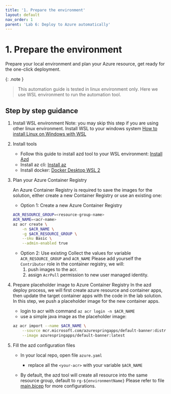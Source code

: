 ```yaml
---
title: '1. Prepare the environment'
layout: default
nav_order: 1
parent: 'Lab 6: Deploy to Azure automatically'
---
```


# 1. Prepare the environment

Prepare your local environment and plan your Azure resource, get ready for the one-click deployment.

{: .note }
> This automation guide is tested in linux environment only. Here we use WSL environment to run the automation tool.

## Step by step guidance

1. Install WSL environment
   Note: you may skip this step if you are using other linux environment.
   Install WSL to your windows system [How to install Linux on Windows with WSL](https://learn.microsoft.com/en-us/windows/wsl/install)

1. Install tools

   - Follow this guide to install azd tool to your WSL environment: [Install Azd](https://learn.microsoft.com/en-us/azure/developer/azure-developer-cli/install-azd?tabs=winget-windows%2Cbrew-mac%2Cscript-linux&pivots=os-linux)
   - Install az cli: [Install az](https://learn.microsoft.com/en-us/cli/azure/install-azure-cli-linux?pivots=apt#option-1-install-with-one-command)
   - Install docker: [Docker Desktop WSL 2](https://docs.docker.com/desktop/wsl/)

1. Plan your Azure Container Registry

   An Azure Container Registry is required to save the images for the solution, either create a new Container Registry or use an existing one:
   - Option 1: Create a new Azure Container Registry

    ```bash
    ACR_RESOURCE_GROUP=<resource-group-name>
    ACR_NAME=<acr-name>
    az acr create \
        -n $ACR_NAME \
        -g $ACR_RESOURCE_GROUP \
        --sku Basic \
        --admin-enabled true
    ```

    - Option 2: Use existing
    Collect the values for variable `ACR_RESOURCE_GROUP` and `ACR_NAME`
    Please add yourself the `Contributor` role in the container registry, we will:
        1. push images to the acr.
        1. assign `AcrPull` permission to new user managed identity.

1. Prepare placeholder image to Azure Container Registry
    In the azd deploy process, we will first create azure resource and container apps, then update the target container apps with the code in the lab solution.
    In this step, we push a placeholder image for the new container apps.

    - login to acr with command `az acr login -n $ACR_NAME`
    - use a simple java image as the placeholder image:

    ```bash
    az acr import --name $ACR_NAME \
        --source mcr.microsoft.com/azurespringapps/default-banner:distroless-2024022107-66ea1a62-87936983 \
        --image azurespringapps/default-banner:latest
    ```

1. Fill the azd configuration files

    - In your local repo, open file `azure.yaml`
        - replace all the `<your-acr>` with your variable `$ACR_NAME`

    - By default, the azd tool will create all resource into the same resource group, default to `rg-${environmentName}`
    Please refer to file [main.bicep](../../infra/bicep/main.bicep) for more configurations.
